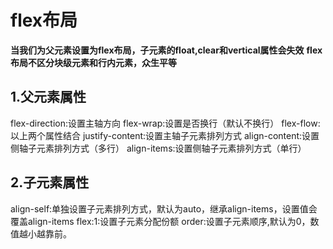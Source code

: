 # flex布局
**当我们为父元素设置为flex布局，子元素的float,clear和vertical属性会失效**
**flex布局不区分块级元素和行内元素，众生平等**
## 1.父元素属性
flex-direction:设置主轴方向
flex-wrap:设置是否换行（默认不换行）
flex-flow:以上两个属性结合
justify-content:设置主轴子元素排列方式
align-content:设置侧轴子元素排列方式（多行）
align-items:设置侧轴子元素排列方式（单行）
## 2.子元素属性
align-self:单独设置子元素排列方式，默认为auto，继承align-items，设置值会覆盖align-items
flex:1:设置子元素分配份额
order:设置子元素顺序,默认为0，数值越小越靠前。
